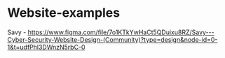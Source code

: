 # Website-examples
Savy - https://www.figma.com/file/7o1KTkYwHaCt5QDuixu8RZ/Savy---Cyber-Security-Website-Design-(Community)?type=design&node-id=0-1&t=udfPhl3DWnzN5rbC-0